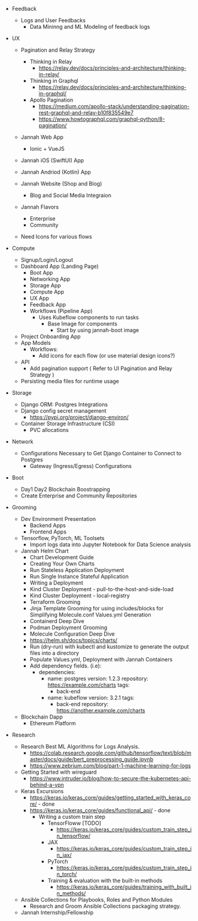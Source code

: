 - Feedback
    - Logs and User Feedbacks
        - Data Mininng and ML Modeling of feedback logs
- UX
    - Pagination and Relay Strategy
      - Thinking in Relay
        - https://relay.dev/docs/principles-and-architecture/thinking-in-relay/
      - Thinking in Graphql
        - https://relay.dev/docs/principles-and-architecture/thinking-in-graphql/
      - Apollo Pagination
        - https://medium.com/apollo-stack/understanding-pagination-rest-graphql-and-relay-b10f835549e7
        - https://www.howtographql.com/graphql-python/8-pagination/

    - Jannah Web App
        - Ionic + VueJS
    - Jannah iOS (SwiftUI) App
    - Jannah Andriod (Kotlin) App
    - Jannah Website (Shop and Blog)
        - Blog and Social Media Integraion	
    - Jannah Flavors
        - Enterprise
        - Community
    - Need Icons for various flows   
- Compute
    - Signup/Login/Logout
    - Dashboard App (Landing Page)
        - Boot App
        - Networking App
        - Storage App
        - Compute App
        - UX App
        - Feedback App
        - Workflows (Pipeline App)
            - Uses Kubeflow components to run tasks
                - Base Image for components 
                    - Start by using jannah-boot image
    - Project Onboarding App
    - App Models
      - Workflows:
        - Add icons for each flow (or use material design icons?) 
    - API
        - Add pagination support ( Refer to UI Pagination and Relay Strategy )
    - Persisting media files for runtime usage
- Storage
    - Django ORM: Postgres Integrations
    - Django config secret management
        - https://pypi.org/project/django-environ/
    - Container Storage Infrastructure (CSI)
        - PVC allocations
- Network
  - Configurations Necessary to Get Django Container to Connect to Postgres
    - Gateway (Ingress/Egress) Configurations
- Boot
  - Day1 Day2 Blockchain Boostrapping
  - Create Enterprise and Community Repositories
- Grooming
    - Dev Environment Presentation
        - Backend Apps
        - Frontend Apps
    - Tensorflow, PyTorch, ML Toolsets
        - Import logs data into Jupyter Notebook for Data Science analysis
    - Jannah Helm Chart
        - Chart Development Guide
        - Creating Your Own Charts
        - Run Stateless Application Deployment
        - Run Single Instance Stateful Application
        - Writing a Deployment
        - Kind Cluster Deployment - pull-to-the-host-and-side-load	
        - Kind Cluster Deployment - local-registry
        - Terraform  Grooming
        - Jinja Template Grooming for using includes/blocks for Simplifying Molecule.conf Values.yml Generation
        - Containerd Deep Dive
        - Podman Deployment Grooming
        - Molecule Configuration Deep Dive
        - https://helm.sh/docs/topics/charts/
        - Run (dry-run) with kubectl and kustomize to generate the output files into a directory
        - Populate Values.yml, Deployment with Jannah Containers
        - Add dependency fields. (i.e):
            - dependencies:
                - name: postgres
                    version: 1.2.3
                    repository: https://example.com/charts
                    tags:
                     - back-end
                - name: kubeflow
                    version: 3.2.1
                    tags:	
                     - back-end
                    repository: https://another.example.com/charts
    - Blockchain Dapp
        - Ethereum Platform
        
- Research
    - Research Best ML Algorithms for Logs Analysis.
        - https://colab.research.google.com/github/tensorflow/text/blob/master/docs/guide/bert_preprocessing_guide.ipynb
        - https://www.zebrium.com/blog/part-1-machine-learning-for-logs
    - Getting Started with wireguard
        - https://www.intruder.io/blog/how-to-secure-the-kubernetes-api-behind-a-vpn
    - Keras Excursions
        - https://keras.io/keras_core/guides/getting_started_with_keras_core/ - done
        - https://keras.io/keras_core/guides/functional_api/ - done
            - Writing a custom train step
                - TensorFloww [TODO]
                    - https://keras.io/keras_core/guides/custom_train_step_in_tensorflow/
                - JAX
                    - https://keras.io/keras_core/guides/custom_train_step_in_jax/
                - PyTorch
                    - https://keras.io/keras_core/guides/custom_train_step_in_torch/
                - Training & evaluation with the built-in methods
                    - https://keras.io/keras_core/guides/training_with_built_in_methods/
    - Ansible Collections for Playbooks, Roles and Python Modules
        - Research and Groom Ansible Collections packaging strategy.
    - Jannah Internship/Fellowship

